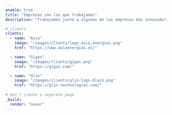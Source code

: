 ```yaml
---
enable: true
title: "Empresas con las que trabajamos"
description: "Trabajamos junto a algunas de las empresas más innovadoras y líderes de la industria ofreciendo soluciones tecnológicas de vanguardia."

# clients
clients:
  - name: "Avia"
    image: "/images/clients/logo_avia_energias.png"
    href: "https://www.aviaenergias.es/"

  - name: "Gigas"
    image: "/images/clients/gigas.png"
    href: "https://gigas.com/"

  - name: "Glin"
    image: "/images/clients/glin-logo-black.png"
    href: "https://glin-technologies.com/"
    
# don't create a separate page
_build:
  render: "never"
---
```

